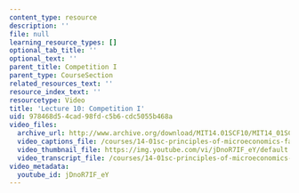 ```yaml
---
content_type: resource
description: ''
file: null
learning_resource_types: []
optional_tab_title: ''
optional_text: ''
parent_title: Competition I
parent_type: CourseSection
related_resources_text: ''
resource_index_text: ''
resourcetype: Video
title: 'Lecture 10: Competition I'
uid: 978468d5-4cad-98fd-c5b6-cdc5055b468a
video_files:
  archive_url: http://www.archive.org/download/MIT14.01SCF10/MIT14_01SCF10_lec10_300k.mp4
  video_captions_file: /courses/14-01sc-principles-of-microeconomics-fall-2011/ecc3e1d90e64533c89d0988401204a1f_jDnoR7IF_eY.vtt
  video_thumbnail_file: https://img.youtube.com/vi/jDnoR7IF_eY/default.jpg
  video_transcript_file: /courses/14-01sc-principles-of-microeconomics-fall-2011/2ee60b5391b9d3ec0f7e0789d819e1c9_jDnoR7IF_eY.pdf
video_metadata:
  youtube_id: jDnoR7IF_eY
---
```

